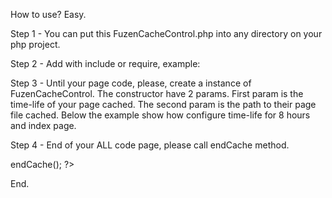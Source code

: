 How to use?
Easy.

Step 1 - You can put this FuzenCacheControl.php into any directory on your php project.

Step 2 - Add with include or require, example:
<?php
require_once ("engine/util/FuzenCacheControl.php");
?>

Step 3 - Until your page code, please, create a instance of FuzenCacheControl. The constructor have 2 params. First param is the time-life of your page cached.
The second param is the path to their page file cached. Below the example show how configure time-life for 8 hours and index page.
<?php
require_once ("engine/util/FuzenCacheControl.php");
$fuzenCacheControl = new FuzenCacheControl(8, "cache/index.html");
?>

Step 4 - End of your ALL code page, please call endCache method.
<?php
$fuzenCacheControl->endCache();
?>

End.